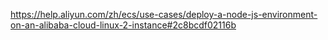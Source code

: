 https://help.aliyun.com/zh/ecs/use-cases/deploy-a-node-js-environment-on-an-alibaba-cloud-linux-2-instance#2c8bcdf02116b